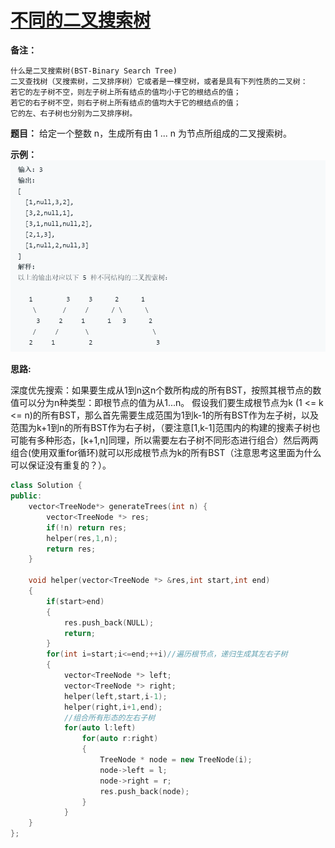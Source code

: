 # [不同的二叉搜索树](https://leetcode-cn.com/problems/unique-binary-search-trees-ii/submissions/)


**备注：**


	什么是二叉搜索树(BST-Binary Search Tree)
	二叉查找树（叉搜索树，二叉排序树）它或者是一棵空树，或者是具有下列性质的二叉树： 
	若它的左子树不空，则左子树上所有结点的值均小于它的根结点的值； 
	若它的右子树不空，则右子树上所有结点的值均大于它的根结点的值； 
	它的左、右子树也分别为二叉排序树。

**题目：**
给定一个整数 n，生成所有由 1 ... n 为节点所组成的二叉搜索树。

**示例：**
![Alt text](./pictures/1561190216815.png)



**思路:**

深度优先搜索：如果要生成从1到n这n个数所构成的所有BST，按照其根节点的数值可以分为n种类型：即根节点的值为从1...n。
假设我们要生成根节点为k (1 <= k <= n)的所有BST，那么首先需要生成范围为1到k-1的所有BST作为左子树，以及范围为k+1到n的所有BST作为右子树，（要注意[1,k-1]范围内的构建的搜素子树也可能有多种形态，[k+1,n]同理，所以需要左右子树不同形态进行组合）然后两两组合(使用双重for循环)就可以形成根节点为k的所有BST（注意思考这里面为什么可以保证没有重复的？）。

```cpp
class Solution {
public:
    vector<TreeNode*> generateTrees(int n) {
        vector<TreeNode *> res;
        if(!n) return res;
        helper(res,1,n);
        return res;
    }
    
    void helper(vector<TreeNode *> &res,int start,int end)
    {
        if(start>end)
        {
            res.push_back(NULL);
            return;
        }
        for(int i=start;i<=end;++i)//遍历根节点，递归生成其左右子树
        {
            vector<TreeNode *> left;
            vector<TreeNode *> right;
            helper(left,start,i-1);
            helper(right,i+1,end);
            //组合所有形态的左右子树
            for(auto l:left)
                for(auto r:right)
                {
                    TreeNode * node = new TreeNode(i);
                    node->left = l;
                    node->right = r;
                    res.push_back(node);
                }
            }
    }
};
```